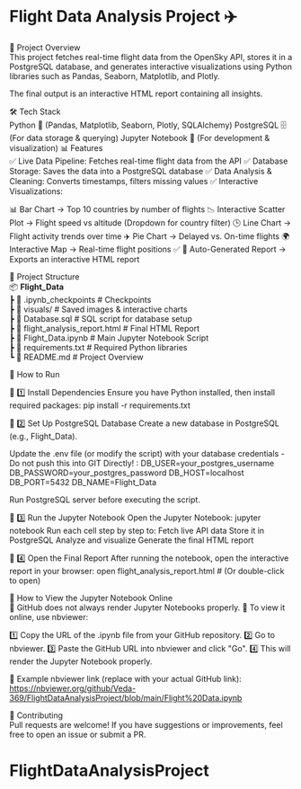# Flight Data Analysis Project ✈️
📌 Project Overview <br>
This project fetches real-time flight data from the OpenSky API, stores it in a PostgreSQL database, and generates interactive visualizations using Python libraries such as Pandas, Seaborn, Matplotlib, and Plotly.

The final output is an interactive HTML report containing all insights.

🛠️ Tech Stack <br>
Python 🐍 (Pandas, Matplotlib, Seaborn, Plotly, SQLAlchemy)
PostgreSQL 🗄️ (For data storage & querying)
Jupyter Notebook 📓 (For development & visualization)
📊 Features <br>
✅ Live Data Pipeline: Fetches real-time flight data from the API
✅ Database Storage: Saves the data into a PostgreSQL database
✅ Data Analysis & Cleaning: Converts timestamps, filters missing values
✅ Interactive Visualizations:

📊 Bar Chart → Top 10 countries by number of flights
📉 Interactive Scatter Plot → Flight speed vs altitude (Dropdown for country filter)
🕒 Line Chart → Flight activity trends over time
✈️ Pie Chart → Delayed vs. On-time flights
🌍 Interactive Map → Real-time flight positions
✅ 📄 Auto-Generated Report → Exports an interactive HTML report <br>

📂 Project Structure <br>
📦 **Flight_Data**  
 ┣ 📂 .ipynb_checkpoints           # Checkpoints  
 ┣ 📂 visuals/                     # Saved images & interactive charts  
 ┣ 📜 Database.sql                  # SQL script for database setup  
 ┣ 📜 flight_analysis_report.html   # Final HTML Report  
 ┣ 📜 Flight_Data.ipynb             # Main Jupyter Notebook Script  
 ┣ 📜 requirements.txt              # Required Python libraries  
 ┗ 📜 README.md                     # Project Overview  

🚀 How to Run<br>

🔹 1️⃣ Install Dependencies
Ensure you have Python installed, then install required packages:
pip install -r requirements.txt

🔹 2️⃣ Set Up PostgreSQL Database
Create a new database in PostgreSQL (e.g., Flight_Data).

Update the .env file (or modify the script) with your database credentials - Do not push this into GIT Directly! :
DB_USER=your_postgres_username
DB_PASSWORD=your_postgres_password
DB_HOST=localhost
DB_PORT=5432
DB_NAME=Flight_Data

Run PostgreSQL server before executing the script.

🔹 3️⃣ Run the Jupyter Notebook
Open the Jupyter Notebook:
jupyter notebook
Run each cell step by step to:
Fetch live API data
Store it in PostgreSQL
Analyze and visualize
Generate the final HTML report

🔹 4️⃣ Open the Final Report
After running the notebook, open the interactive report in your browser:
open flight_analysis_report.html  # (Or double-click to open)

📂 How to View the Jupyter Notebook Online <br>
🔹 GitHub does not always render Jupyter Notebooks properly.
🔹 To view it online, use nbviewer:

1️⃣ Copy the URL of the .ipynb file from your GitHub repository.
2️⃣ Go to nbviewer.
3️⃣ Paste the GitHub URL into nbviewer and click "Go".
4️⃣ This will render the Jupyter Notebook properly.

🔹 Example nbviewer link (replace with your actual GitHub link):
https://nbviewer.org/github/Veda-369/FlightDataAnalysisProject/blob/main/Flight%20Data.ipynb

🤝 Contributing <br>
Pull requests are welcome! If you have suggestions or improvements, feel free to open an issue or submit a PR.
# FlightDataAnalysisProject
